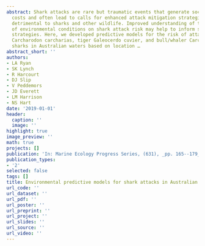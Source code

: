 ```yaml
---
abstract: Shark attacks are rare but traumatic events that generate social and economic
  costs and often lead to calls for enhanced attack mitigation strategies that are
  detrimental to sharks and other wildlife. Improved understanding of the influence
  of environmental conditions on shark attack risk may help to inform shark management
  strategies. Here, we developed predictive models for the risk of attack by white
  Carcharodon carcharias, tiger Galeocerdo cuvier, and bull/whaler Carcharhinus spp.
  sharks in Australian waters based on location …
abstract_short: ''
authors:
- LA Ryan
- SK Lynch
- R Harcourt
- DJ Slip
- V Peddemors
- JD Everett
- LM Harrison
- NS Hart
date: '2019-01-01'
header:
  caption: ''
  image: ''
highlight: true
image_preview: ''
math: true
projects: []
publication: 'In: Marine Ecology Progress Series, (631), _pp. 165--179_, https://doi.org/10.3354/meps13138'
publication_types:
- '2'
selected: false
tags: []
title: Environmental predictive models for shark attacks in Australian waters
url_code: ''
url_dataset: ''
url_pdf: ''
url_poster: ''
url_preprint: ''
url_project: ''
url_slides: ''
url_source: ''
url_video: ''
---
```


